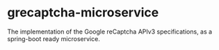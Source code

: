# grecaptcha-microservice
The implementation of the Google reCaptcha APIv3 specifications, as a spring-boot ready microservice.
